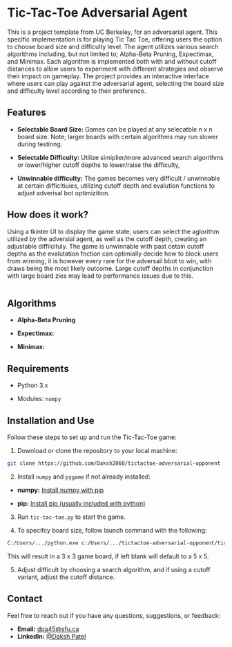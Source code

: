 # Tic-Tac-Toe Adversarial Agent

This is a project template from UC Berkeley, for an adversarial agent. This specific implementation is for playing Tic Tac Toe, offering users the option to choose board size and difficulty level. The agent utilizes various search algorithms including, but not limited to; Alpha-Beta Pruning, Expectimax, and Minimax. Each algorithm is implemented both with and without cutoff distances to allow users to experiment with different strategies and observe their impact on gameplay. The project provides an interactive interface where users can play against the adversarial agent, selecting the board size and difficulty level according to their preference. 

## Features

- **Selectable Board Size:** Games can be played at any selecatble n x n board size. Note; larger boards with certain algorithms may run slower during testinng.

- **Selectable Difficulty:** Utilize simiplier/more advanced search algorithms or lower/higher cutoff depths to lower/raise the difficulty,

- **Unwinnable difficulty:** The games becomes very difficult / unwinnable at certain difficltiuies, utilizing cutoff depth and evalution functions to adjust adverisal bot optimizition.

## How does it work?

Using a tkinter UI to display the game state, users can select the aglorithm utilized by the adversial agent, as well as the cutoff depth, creating an adjustable diffilcituly. The game is unwinnable with past cetain cutoff depths as the evalutation fnction can optimially decide how to block users from winning, it is however every rare for the adversail bbot to win, with draws being the most likely outcome. Large cutoff depths in conjunction with large board zies may lead to performance issues due to this.

<p align="center">
  <img src="" />
</p>

## Algorithms

- **Alpha-Beta Pruning**

- **Expectimax:**

- **Minimax:**

## Requirements

- Python 3.x

- Modules: `numpy`

## Installation and Use

Follow these steps to set up and run the Tic-Tac-Toe game:

1. Download or clone the repository to your local machine:

  ```bash
  git clone https://github.com/Daksh2060/tictactoe-adversarial-opponent
  ```

2. Install `numpy` and `pygame` if not already installed:

  - **numpy:** [Install numpy with pip](https://numpy.org/install/)

  - **pip:** [Install pip (usually included with python)](https://pip.pypa.io/en/stable/installation/)

3. Run `tic-tac-toe.py` to start the game.

4. To specifcy board size, follow launch command with the following:

  ```bash
  C:/Users/.../python.exe c:/Users/.../tictactoe-adversarial-opponent/tic-tac-toe.py 3 3 3
  ```
  This will result in a 3 x 3 game board, if left blank will default to a 5 x 5.

5. Adjust difficult by choosing a search algorithm, and if using a cutoff variant, adjust the cutoff distance.
   
## Contact

Feel free to reach out if you have any questions, suggestions, or feedback:

- **Email:** dpa45@sfu.ca
- **LinkedIn:** [@Daksh Patel](https://www.linkedin.com/in/daksh-patel-956622290/)

